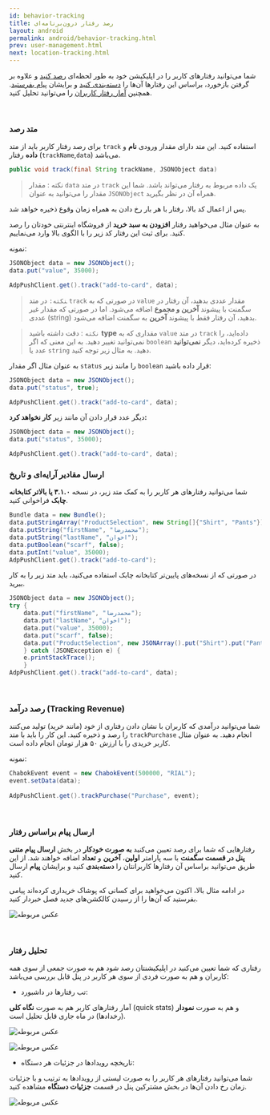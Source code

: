 ```yaml
---
id: behavior-tracking
title: رصد رفتار درون‌برنامه‌ای
layout: android
permalink: android/behavior-tracking.html
prev: user-management.html
next: location-tracking.html
---
```


شما می‌توانید رفتارهای کاربر را در اپلیکیشن خود به طور لحظه‌ای [رصد کنید](/android/behavior-tracking.html#متد-رصد) و علاوه بر گرفتن بازخورد، براساس این رفتارها آن‌ها را [دسته‌بندی کنید](/panel/dashboard.html#سگمنت) و برایشان [پیام بفرستید](/android/behavior-tracking.html#ارسال-پیام-براساس-رفتار). همچنین [آمار رفتار کاربران](/android/behavior-tracking.html#تحلیل-رفتار) را می‌توانید تحلیل کنید.

<Br>

### متد رصد 

برای رصد رفتار کاربر باید از متد `track` استفاده کنید. این متد دارای مقدار ورودی **نام** و **داده** رفتار (`trackName`,`data`) می‌باشد.

```java
public void track(final String trackName, JSONObject data)
```

> نکته : مقدار `data` در متد `track` یک داده مربوط به رفتار می‌تواند باشد. شما این مقدار را می‌توانید به عنوان `JSONObject` همراه آن در نظر بگیرید.

پس از اعمال کد بالا، رفتار با هر بار رخ دادن به همراه زمان وقوع ذخیره خواهد شد.

 به عنوان مثال می‌خواهید رفتار **افزودن به سبد خرید** از فروشگاه اینترنتی خودتان را رصد کنید. برای ثبت این رفتار کد زیر را با الگوی بالا وارد می‌نماییم.

نمونه:

```java
JSONObject data = new JSONObject();
data.put("value", 35000);

AdpPushClient.get().track("add-to-card", data);
```

>‍‍‍`نکته:` در متد `track` در صورتی که به `value` مقدار عددی بدهید، آن رفتار در سگمنت با پیشوند **آخرین و مجموع** اضافه می‌شود. اما در صورتی که مقدار غیر عددی (string) بدهید، آن رفتار فقط با پیشوند **آخرین** به سگمنت اضافه می‌شود.

> `نکته` : دقت داشته باشید  **type** مقداری که به `value` در متد `track` داده‌اید، را نمی‌توانید تغییر دهید. به این معنی که اگر `boolean` ذخیره کرده‌اید، دیگر **نمی‌توانید** عدد یا `string` دهید. به مثال زیر توجه کنید.

به عنوان مثال اگر مقدار `status` را مانند زیر `boolean` قرار داده باشید:

```java
JSONObject data = new JSONObject();
data.put("status", true);

AdpPushClient.get().track("add-to-card", data);
```

دیگر عدد قرار دادن آن مانند زیر **کار نخواهد کرد:**

```java
JSONObject data = new JSONObject();
data.put("status", 35000);

AdpPushClient.get().track("add-to-card", data);
```

<h3>ارسال مقادیر آرایه‌ای و تاریخ</h3>

شما می‌توانید رفتارهای هر کاربر را به کمک متد زیر، در نسخه **۳.۱.۰ یا بالاتر کتابخانه چابک** فراخوانی کنید.

```java
Bundle data = new Bundle();
data.putStringArray("ProductSelection", new String[]{"Shirt", "Pants"});
data.putString("firstName", "محمدرضا");
data.putString("lastName", "اخوان");
data.putBoolean("scarf", false);
data.putInt("value", 35000);
AdpPushClient.get().track("add-to-card");
```
در صورتی که از نسخه‌های پایین‌تر کتابخانه چابک استفاده می‌کنید، باید متد زیر را به کار ببرید.

```java
JSONObject data = new JSONObject();
try {
    data.put("firstName", "محمدرضا");
    data.put("lastName", "اخوان");
    data.put("value", 35000);
    data.put("scarf", false);
    data.put("ProductSelection", new JSONArray().put("Shirt").put("Pants"));
    } catch (JSONException e) {
    e.printStackTrace();
    }
AdpPushClient.get().track("add-to-card", data);

```

<Br>

### رصد درآمد (Tracking Revenue)

شما می‌توانید در‌آمدی که کاربران با نشان دادن رفتاری از خود (مانند خرید) تولید می‌کنند را رصد و ذخیره کنید. این کار را باید با متد `trackPurchase` انجام دهید. به عنوان مثال کاربر خریدی را با ارزش ۵۰ هزار تومان انجام داده است.

نمونه:

```java
ChabokEvent event = new ChabokEvent(500000, "RIAL");
event.setData(data);
                
AdpPushClient.get().trackPurchase("Purchase", event);
```

<Br>

### ارسال پیام براساس رفتار

رفتارهایی که شما برای رصد تعیین می‌کنید **به صورت خودکار** در بخش **ارسال پیام متنی پنل در قسمت سگمنت** با سه پارامتر **اولین**، **آخرین** و **تعداد** اضافه خواهند شد. از این طریق می‌توانید براساس آن رفتارها کاربرانتان را **دسته‌بندی** کنید و برایشان **پیام** ارسال کنید. 

در ادامه مثال بالا، اکنون می‌خواهید برای کسانی که پوشاک خریداری کرده‌اند پیامی بفرستید که آن‌ها را از رسیدن کالکشن‌های جدید فصل خبردار کنید.

![عکس مربوطه](http://uupload.ir/files/h69l_behavior-based-push.png)

<Br>

### تحلیل رفتار 

رفتاری که شما تعیین می‌کنید در اپلیکیشنتان رصد شود هم به صورت جمعی از سوی همه کاربران و هم به صورت فردی از سوی هر کاربر در پنل قابل بررسی می‌باشد:

- تب رفتارها در داشبورد:

آمار رفتارهای کاربر هم به صورت **نگاه کلی** (quick stats) و هم به صورت **نمودار** (رخدادها) در ماه جاری قابل تحلیل است.

![عکس مربوطه](http://uupload.ir/files/9d6k_behaviors2.png)

![عکس مربوطه](http://uupload.ir/files/q4pk_behaviors.png)

- تاریخچه رویداد‌ها در جزئیات هر دستگاه:

شما می‌توانید رفتارهای هر کاربر را به صورت لیستی از رویدادها به ترتیب و با جزئیات زمان رخ دادن آن‌ها در بخش مشترکین پنل در قسمت **جزئیات دستگاه** مشاهده کنید.

![عکس مربوطه](http://uupload.ir/files/20aq_activity.png)
